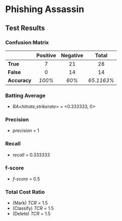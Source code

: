 # Phishing Assassin
## Test Results
### Confusion Matrix
|  | Positive | Negative | Total |
| :--- | :---: | :---: | :---: |
| **True** |  7 |  21 | 28 |
| **False** | 0  | 14 | 14 |
| **Accuracy** |  _100%_ |  _60%_ | _65.1163%_ |
### Batting Average
- _BA<hitrate,strikerate>_ = <0.333333, 0>
### Precision
- _precision_ = 1
### Recall
- _recall_ = 0.333333
### f-score
- _f-score_ = 0.5
### Total Cost Ratio
- (Mark)     _TCR_ = 1.5
- (Classify) _TCR_ = 1.5
- (Delete)   _TCR_ = 1.5

